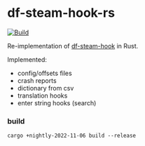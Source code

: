 # df-steam-hook-rs
[![Build](https://github.com/dfint/df-steam-hook-rs/actions/workflows/build.yml/badge.svg)](https://github.com/dfint/df-steam-hook-rs/actions/workflows/build.yml)

Re-implementation of [df-steam-hook](https://github.com/dfint/df-steam-hook) in Rust.

Implemented:
- config/offsets files
- crash reports
- dictionary from csv
- translation hooks
- enter string hooks (search)

### build

```shell
cargo +nightly-2022-11-06 build --release
```
